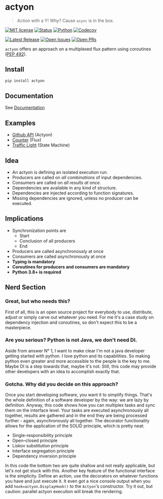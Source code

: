 # actyon

> Action with a Y! Why? Cause `async` is in the box.

[![MIT license](https://img.shields.io/github/license/neatc0der/actyon?style=flat-square)](https://github.com/neatc0der/actyon/blob/master/LICENSE)
[![Status](https://img.shields.io/pypi/status/actyon?style=flat-square)](https://pypi.org/project/actyon/)
[![Python](https://img.shields.io/pypi/pyversions/actyon?style=flat-square)](https://pypi.org/project/actyon/)
[![Codecov](https://img.shields.io/codecov/c/github/neatc0der/actyon?style=flat-square)](https://app.codecov.io/gh/neatc0der/actyon)

[![Latest Release](https://img.shields.io/github/v/release/neatc0der/actyon?style=flat-square)](https://github.com/neatc0der/actyon/releases/latest)
[![Open Issues](https://img.shields.io/github/issues/neatc0der/actyon?style=flat-square)](https://github.com/neatc0der/actyon/issues)
[![Open PRs](https://img.shields.io/github/issues-pr/neatc0der/actyon?style=flat-square)](https://github.com/neatc0der/actyon/pulls)

`actyon` offers an approach on a multiplexed flux pattern using coroutines ([PEP 492](https://www.python.org/dev/peps/pep-0492/)).

## Install

```bash
pip install actyon
```

## Documentation

See [Documentation](https://neatc0der.github.io/actyon/)

## Examples

* [Github API](https://github.com/neatc0der/actyon/tree/master/examples/github_api.py) (Actyon)
* [Counter](https://github.com/neatc0der/actyon/tree/master/examples/counter.py) (Flux)
* [Traffic Light](https://github.com/neatc0der/actyon/tree/master/examples/traffic_light.py) (State Machine)

## Idea

* An actyon is defining an isolated execution run.
* Producers are called on _all combinations_ of input dependencies.
* Consumers are called on _all results at once_.
* Dependencies are available in any kind of structure.
* Dependencies are injected according to function signatures.
* Missing dependencies are ignored, unless no producer can be executed.

## Implications

* Synchronization points are
  * Start
  * Conclusion of all producers
  * End
* Producers are called asynchronously at once
* Consumers are called asynchronously at once
* **Typing is mandatory**
* **Coroutines for producers and consumers are mandatory**
* **Python 3.8+ is required**

## Nerd Section

### Great, but who needs this?

First of all, this is an open source project for everybody to use, distribute, adjust or simply carve out whatever you need. For me it's a case study on dependency injection and coroutines, so don't expect this to be a masterpiece.

### Are you serious? Python is not Java, we don't need DI.

Aside from answer N° 1, I want to make clear I'm not a java developer getting started with python. I love python and its capabilities. So making python even greater and more accessible to the people is the key to me. Maybe DI is a step towards that, maybe it's not. Still, this code may provide other developers with an idea to accomplish exactly that.

### Gotcha. Why did you decide on this approach?

Once you start developing software, you want it to simplify things. That's the whole definition of a software developer by the way: we are lazy by definition. Anyway, this code shows how you can multiplex tasks and sync them on the interface level. Your tasks are executed asynchronously all together, results are gathered and in the end they are being processed further - again, asynchronously all together. The decorator functionality allows for the application of the SOLID principle, which is pretty neat:

* Single-responsibility principle
* Open–closed principle
* Liskov substitution principle
* Interface segregation principle
* Dependency inversion principle

In this code the bottom two are quite shallow and not really applicable, but let's not get stuck with this. Another key feature of the functional interface is the simplicity. Define an action, use the decorators on whatever functions you have and just execute it. It even got a nice console output when you add `hook=actyon.DisplayHook()` to the `Actyon`'s constructor. Try it out, but caution: parallel actyon execution will break the rendering.
